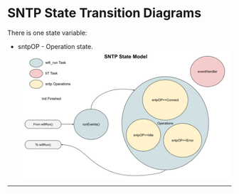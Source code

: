 # SNTP State Transition Diagrams  
There is one state variable:
* sntpOP - Operation state.
![Run State Model](./drawings/sntp_state_model_run.svg)
___ 